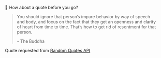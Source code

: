 📣 How about a quote before you go?

> You should ignore that person’s impure behavior by way of speech and body, and focus on the fact that they get an openness and clarity of heart from time to time. That’s how to get rid of resentment for that person.
>
> <p>- The Buddha</p>

Quote requested from [Random Quotes API](https://github.com/lukePeavey/quotable)
